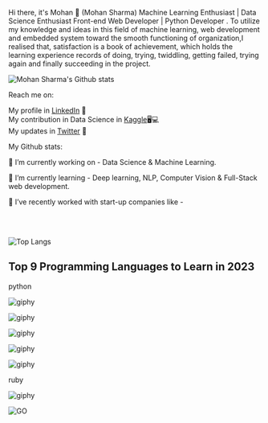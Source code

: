 Hi there, it's Mohan 👋 (Mohan Sharma)
Machine Learning Enthusiast | Data Science Enthusiast  Front-end Web Developer | Python Developer .
To utilize my knowledge and ideas in this field of machine learning, web development and embedded system toward the smooth functioning of organization,I realised that, satisfaction is a book of achievement, which holds the learning experience records of doing, trying, twiddling, getting failed, trying again and finally succeeding in the project.


![Mohan Sharma's Github stats](https://github-readme-stats.vercel.app/api?username=mohansharma077&theme=highcontrast&show_icons=true&count_private=true)



Reach me on:



 My profile in [LinkedIn](https://www.linkedin.com/in/mohansharma077/) 💼<br>
 My contribution in Data Science in [Kaggle](www.kaggle.com/mohansharma0777)🖥💻<br>
 My updates in [Twitter](https://www.twitter.com/mohansharma077) 💬<br>

My Github stats:

🔭 I’m currently working on - Data Science & Machine Learning.

🌱 I’m currently learning - Deep learning, NLP, Computer Vision & Full-Stack web development.

👯 I’ve recently worked with start-up companies like - 

<br><br>

![Top Langs](https://github-readme-stats.vercel.app/api/top-langs/?username=mohansharma077&theme=tokyonight)


<h2>Top 9 Programming Languages to Learn in 2023</h2>
<p>python</p>

![giphy](https://github.com/mohansharma077/mohansharma077/assets/104629829/42dd53d2-e9aa-4432-a2ce-3043e6964145)

![giphy](https://github.com/mohansharma077/mohansharma077/assets/104629829/242e095c-9c43-4a9f-aa7e-6ced401823ae)

![giphy](https://github.com/mohansharma077/mohansharma077/assets/104629829/bd5b57f0-16ed-4a11-ba12-3f424db67ad4)

![giphy](https://github.com/mohansharma077/mohansharma077/assets/104629829/b0886d66-e543-4ec3-9554-5873865eee55)

![giphy](https://github.com/mohansharma077/mohansharma077/assets/104629829/f4d152db-2774-46d0-8181-877f814c1f60)

<p>ruby</p>

![giphy](https://github.com/mohansharma077/mohansharma077/assets/104629829/1c752c96-2787-4151-b66a-fd2c65554494)

![GO](https://github.com/mohansharma077/mohansharma077/assets/104629829/b8d56730-3bcc-451b-98dc-49d270e30070)


